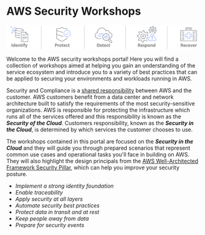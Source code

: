 # AWS Security Workshops

![Components](assets/images/csf-core-functions.png "NIST Cybersecurity Framework Core Functions")

Welcome to the AWS security workshops portal!  Here you will find a collection of workshops aimed at helping you gain an understanding of the service ecosystem and introduce you to a variety of best practices that can be applied to securing your environments and workloads running in AWS.  

Security and Compliance is a <a href="https://aws.amazon.com/compliance/shared-responsibility-model/" target="_blank">shared responsibility</a> between AWS and the customer.  AWS customers benefit from a data center and network architecture built to satisfy the requirements of the most security-sensitive organizations.  AWS is responsible for protecting the infrastructure which runs all of the services offered and this responsibility is known as the ***Security of the Cloud***.  Customers responsibility, known as the ***Security in the Cloud***, is determined by which services the customer chooses to use.  

The workshops contained in this portal are focused on the ***Security in the Cloud*** and they will guide you through prepared scenarios that represent common use cases and operational tasks you'll face in building on AWS.  They will also highlight the design principals from the <a href="https://d1.awsstatic.com/whitepapers/architecture/AWS-Security-Pillar.pdf" target="_blank">AWS Well-Architected Framework Security Pillar</a>, which can help you improve your security posture.

* *Implement a strong identity foundation*
* *Enable traceability*
* *Apply security at all layers*
* *Automate security best practices*
* *Protect data in transit and at rest*
* *Keep people away from data*
* *Prepare for security events*